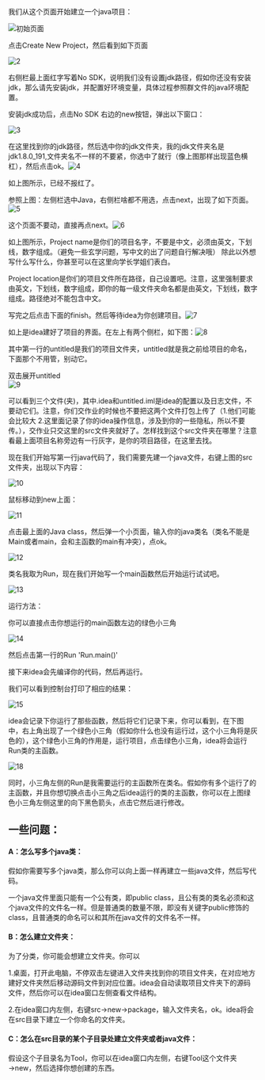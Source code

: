 我们从这个页面开始建立一个java项目：

![初始页面](1.png)



点击Create New Project，然后看到如下页面

![2](2.png)

右侧栏最上面红字写着No SDK，说明我们没有设置jdk路径，假如你还没有安装jdk，那么请先安装jdk，并配置好环境变量，具体过程参照群文件的java环境配置。

安装jdk成功后，点击No SDK 右边的new按钮，弹出以下窗口：

![3](3.png)

在这里找到你的jdk路径，然后选中你的jdk文件夹，我的jdk文件夹名是jdk1.8.0_191,文件夹名不一样的不要紧，你选中了就行（像上图那样出现蓝色横杠），然后点击ok。![4](4.png)

如上图所示，已经不报红了。

参照上图：左侧栏选中Java，右侧栏啥都不用选，点击next，出现了如下页面。![5](5.png)

这个页面不要动，直接再点next。![6](6.png)

如上图所示，Project name是你们的项目名字，不要是中文，必须由英文，下划线，数字组成。（避免一些玄学问题，写中文的出了问题自行解决哦） 除此以外想写什么写什么，你甚至可以在这里向学长学姐们表白。

Project location是你们的项目文件所在路径，自己设置吧。注意，这里强制要求由英文，下划线，数字组成，即你的每一级文件夹命名都是由英文，下划线，数字组成。路径绝对不能包含中文。

写完之后点击下面的finish。然后等待idea为你创建项目。![7](7.png)

如上是idea建好了项目的界面。在左上有两个侧栏，如下图：![8](8.png)

其中第一行的untitled是我们的项目文件夹，untitled就是我之前给项目的命名，下面那个不用管，别动它。

双击展开untitled<br>![9](9.png)

可以看到三个文件(夹)，其中.idea和untitled.iml是idea的配置以及日志文件，不要动它们。注意，你们交作业的时候也不要把这两个文件打包上传了（1.他们可能会比较大 2.这里面记录了你的idea操作信息，涉及到你的一些隐私，所以不要传。），交作业只交这里的src文件夹就好了。怎样找到这个src文件夹在哪里？注意看最上面项目名称旁边有一行灰字，是你的项目路径，在这里去找。

现在我们开始写第一行java代码了，我们需要先建一个java文件，右键上图的src文件夹，出现以下内容：

![10](10.png)

鼠标移动到new上面：

![11](11.png)

点击最上面的Java class，然后弹一个小页面，输入你的java类名（类名不能是Main或者main，会和主函数的main有冲突），点ok。

![12](12.png)

类名我取为Run，现在我们开始写一个main函数然后开始运行试试吧。

![13](13.png)

运行方法：

你可以直接点击你想运行的main函数左边的绿色小三角

![14](14.png)

然后点击第一行的Run 'Run.main()'

接下来idea会先编译你的代码，然后再运行。

我们可以看到控制台打印了相应的结果：

![15](15.png)



idea会记录下你运行了那些函数，然后将它们记录下来，你可以看到，在下图中，右上角出现了一个绿色小三角（假如你什么也没有运行过，这个小三角将是灰色的），这个绿色小三角的作用是，运行项目，点击绿色小三角，idea将会运行Run类的主函数。

![18](18.png)

同时，小三角左侧的Run是我需要运行的主函数所在类名。假如你有多个运行了的主函数，并且你想切换点击小三角之后idea运行的类的主函数，你可以在上图绿色小三角左侧这里的向下黑色箭头，点击它然后进行修改。



## 一些问题：



#### A：怎么写多个java类：

假如你需要写多个java类，那么你可以向上面一样再建立一些java文件，然后写代码。

一个java文件里面只能有一个公有类，即public class，且公有类的类名必须和这个java文件的文件名一样。但是普通类的数量不限，即没有关键字public修饰的class，且普通类的命名可以和其所在java文件的文件名不一样。



#### B：怎么建立文件夹：

为了分类，你可能会想建立文件夹。你可以

1.桌面，打开此电脑，不停双击左键进入文件夹找到你的项目文件夹，在对应地方建好文件夹然后移动源码文件到对应位置。idea会自动读取项目文件夹下的源码文件，然后你可以在idea窗口左侧查看文件结构。

2.在idea窗口内左侧，右键src→new→package，输入文件夹名，ok。idea将会在src目录下建立一个你命名的文件夹。



#### C：怎么在src目录的某个子目录处建立文件夹或者java文件：

假设这个子目录名为Tool，你可以在idea窗口内左侧，右键Tool这个文件夹→new，然后选择你想创建的东西。


